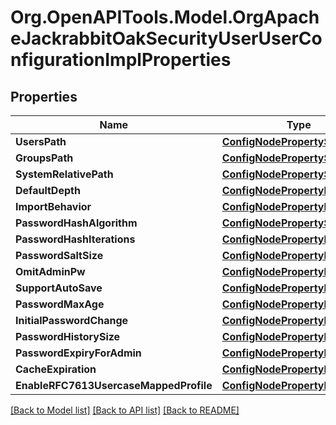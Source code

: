 # Org.OpenAPITools.Model.OrgApacheJackrabbitOakSecurityUserUserConfigurationImplProperties
## Properties

Name | Type | Description | Notes
------------ | ------------- | ------------- | -------------
**UsersPath** | [**ConfigNodePropertyString**](ConfigNodePropertyString.md) |  | [optional] 
**GroupsPath** | [**ConfigNodePropertyString**](ConfigNodePropertyString.md) |  | [optional] 
**SystemRelativePath** | [**ConfigNodePropertyString**](ConfigNodePropertyString.md) |  | [optional] 
**DefaultDepth** | [**ConfigNodePropertyInteger**](ConfigNodePropertyInteger.md) |  | [optional] 
**ImportBehavior** | [**ConfigNodePropertyDropDown**](ConfigNodePropertyDropDown.md) |  | [optional] 
**PasswordHashAlgorithm** | [**ConfigNodePropertyString**](ConfigNodePropertyString.md) |  | [optional] 
**PasswordHashIterations** | [**ConfigNodePropertyInteger**](ConfigNodePropertyInteger.md) |  | [optional] 
**PasswordSaltSize** | [**ConfigNodePropertyInteger**](ConfigNodePropertyInteger.md) |  | [optional] 
**OmitAdminPw** | [**ConfigNodePropertyBoolean**](ConfigNodePropertyBoolean.md) |  | [optional] 
**SupportAutoSave** | [**ConfigNodePropertyBoolean**](ConfigNodePropertyBoolean.md) |  | [optional] 
**PasswordMaxAge** | [**ConfigNodePropertyInteger**](ConfigNodePropertyInteger.md) |  | [optional] 
**InitialPasswordChange** | [**ConfigNodePropertyBoolean**](ConfigNodePropertyBoolean.md) |  | [optional] 
**PasswordHistorySize** | [**ConfigNodePropertyInteger**](ConfigNodePropertyInteger.md) |  | [optional] 
**PasswordExpiryForAdmin** | [**ConfigNodePropertyBoolean**](ConfigNodePropertyBoolean.md) |  | [optional] 
**CacheExpiration** | [**ConfigNodePropertyInteger**](ConfigNodePropertyInteger.md) |  | [optional] 
**EnableRFC7613UsercaseMappedProfile** | [**ConfigNodePropertyBoolean**](ConfigNodePropertyBoolean.md) |  | [optional] 

[[Back to Model list]](../README.md#documentation-for-models) [[Back to API list]](../README.md#documentation-for-api-endpoints) [[Back to README]](../README.md)

